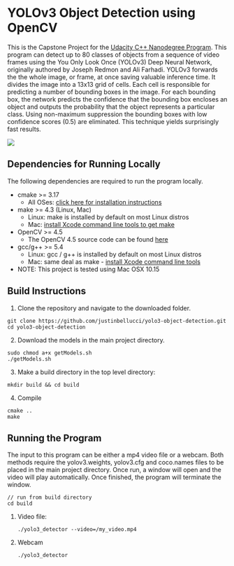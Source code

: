 # YOLOv3 Object Detection using OpenCV

This is the Capstone Project for the [Udacity C++ Nanodegree Program](https://www.udacity.com/course/c-plus-plus-nanodegree--nd213). This program can detect up to 80 classes of objects from a sequence of video frames using the You Only Look Once (YOLOv3) Deep Neural Network, originally authored by Joseph Redmon and Ali Farhadi. YOLOv3 forwards the the whole image, or frame, at once saving valuable inference time. It divides the image into a 13x13 grid of cells. Each cell is responsible for predicting a number of bounding boxes in the image. For each bounding box, the network predicts the confidence that the bounding box encloses an object and outputs the probability that the object represents a particular class. Using non-maximum suppression the bounding boxes with low confidence scores (0.5) are eliminated. This technique yields surprisingly fast results.

<img src="data/yoloDriving.gif"/>

## Dependencies for Running Locally
The following dependencies are required to run the program locally.
* cmake >= 3.17
  * All OSes: [click here for installation instructions](https://cmake.org/install/)
* make >= 4.3 (Linux, Mac)
  * Linux: make is installed by default on most Linux distros
  * Mac: [install Xcode command line tools to get make](https://developer.apple.com/xcode/features/)
* OpenCV >= 4.5
  * The OpenCV 4.5 source code can be found [here](https://github.com/opencv/opencv/tree/4.1.0)
* gcc/g++ >= 5.4
  * Linux: gcc / g++ is installed by default on most Linux distros
  * Mac: same deal as make - [install Xcode command line tools](https://developer.apple.com/xcode/features/)
* NOTE: This project is tested using Mac OSX 10.15

## Build Instructions

1. Clone the repository and navigate to the downloaded folder.
```
git clone https://github.com/justinbellucci/yolo3-object-detection.git
cd yolo3-object-detection
```

2. Download the models in the main project directory.
```
sudo chmod a+x getModels.sh
./getModels.sh
```

3. Make a build directory in the top level directory:
```
mkdir build && cd build
```
4. Compile 
  ```
  cmake .. 
  make
  ```
## Running the Program
The input to this program can be either a mp4 video file or a webcam. Both methods require the yolov3.weights, yolov3.cfg and coco.names files to be placed in the main project directory. Once run, a window will open and the video will play automatically. Once finished, the program will terminate the window.
```
// run from build directory
cd build 
```
1. Video file:

    ```
    ./yolo3_detector --video=/my_video.mp4 
    ```
2. Webcam

    ```
    ./yolo3_detector 
    ```
